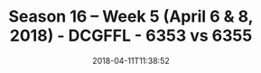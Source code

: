 ---
title: Season 16 – Week 5 (April 6 & 8, 2018) - DCGFFL - 6353 vs 6355
teams_score:
- team: 6353
  score: 0
- team: 6355
  score: 36
mvp: ''
game-ball: ''
season: 16
week: 5
date: '2018-04-11T11:38:52'
pageid: season-16-week-5-april-6-8-2018-6353-vs-6355
---